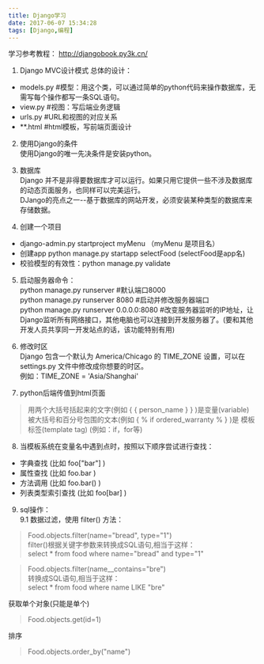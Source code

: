 ```yaml
---
title: Django学习
date: 2017-06-07 15:34:28
tags: [Django,编程]
---
```


学习参考教程：
http://djangobook.py3k.cn/

1. Django MVC设计模式 
总体的设计：
 * models.py  \#模型：用这个类，可以通过简单的python代码来操作数据库，无需写每个操作都写一条SQL语句。
 * view.py  \#视图：写后端业务逻辑
 * urls.py  \#URL和视图的对应关系
 * \*\*.html  \#html模板，写前端页面设计

2. 使用Django的条件  
使用Django的唯一先决条件是安装python。  

3. 数据库  
Django 并不是非得要数据库才可以运行。如果只用它提供一些不涉及数据库的动态页面服务，也同样可以完美运行。   
DJango的亮点之一--基于数据库的网站开发，必须安装某种类型的数据库来存储数据。

4. 创建一个项目  
 * django-admin.py startproject myMenu  （myMenu 是项目名）
 * 创建app python manage.py startapp selectFood (selectFood是app名)
 * 校验模型的有效性：python manage.py validate

5. 启动服务器命令：  
python manage.py runserver #默认端口8000  
python manage.py runserver 8080  #启动并修改服务器端口  
python manage.py runserver 0.0.0.0:8080  #改变服务器监听的IP地址，让Django监听所有网络接口，其他电脑也可以连接到开发服务器了。\(要和其他开发人员共享同一开发站点的话，该功能特别有用\)

6. 修改时区  
Django 包含一个默认为 America/Chicago 的 TIME_ZONE 设置，可以在 settings.py 文件中修改成你想要的时区。  
例如：TIME_ZONE = 'Asia/Shanghai'

7. python后端传值到html页面
> 用两个大括号括起来的文字\(例如 \{ \{ person_name \} \} \)是变量\(variable\)  
> 被大括号和百分号包围的文本(例如 \{ % if ordered_warranty % \} \)是 模板标签\(template tag\)  \(例如：if，for等\)

8. 当模板系统在变量名中遇到点时，按照以下顺序尝试进行查找：  
 * 字典查找 \(比如 foo["bar"] \)
 * 属性查找 \(比如 foo.bar \)
 * 方法调用 \(比如 foo.bar() \)
 * 列表类型索引查找 \(比如 foo[bar] \)

9. sql操作：  
 9.1 数据过滤，使用 filter() 方法：   
 > Food.objects.filter(name="bread", type="1")   
 > filter()根据关键字参数来转换成SQL语句,相当于这样：   
 > select * from food where name="bread" and type="1"
 
 > Food.objects.filter(name__contains="bre")   
 > 转换成SQL语句,相当于这样：   
 > select * from food where name LIKE "bre"
 
 获取单个对象(只能是单个)
 > Food.objects.get(id=1)  
 
 排序
 > Food.objects.order_by("name")
 